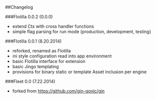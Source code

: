 ##Changelog

###Flotilla 0.0.2 (0.0.0)

- extend Ctx with cross handler functions
- simple flag parsing for run mode (production, development, testing)

###Flotilla 0.0.1 (8.20.2014)

- reforked, renamed as Flotilla
- ini style configuration read into app environment
- basic Flotilla interface for extension
- basic Jingo templating
- provisions for binary static or template Asset inclusion per engine
 

###Fleet 0.0 (7.22.2014)

- forked from https://github.com/gin-gonic/gin

